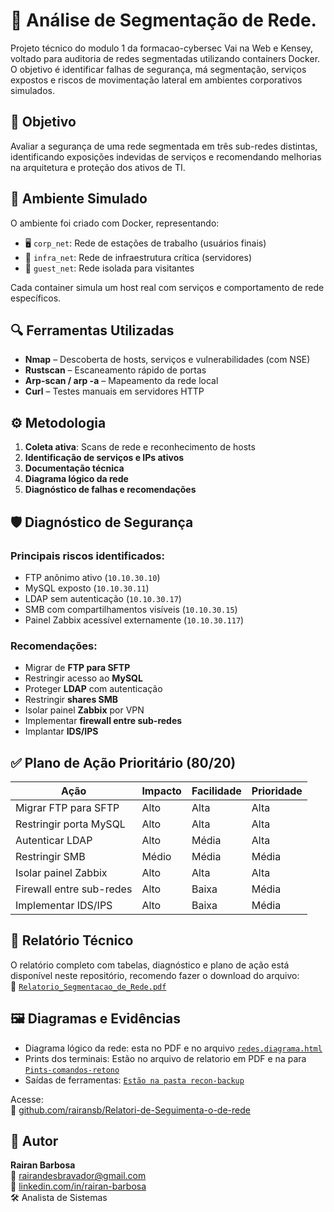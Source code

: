 # 🔐 Análise de Segmentação de Rede.


Projeto técnico do modulo 1 da formacao-cybersec Vai na Web e Kensey, voltado para auditoria de redes segmentadas utilizando containers Docker. O objetivo é identificar falhas de segurança, má segmentação, serviços expostos e riscos de movimentação lateral em ambientes corporativos simulados.

## 📌 Objetivo

Avaliar a segurança de uma rede segmentada em três sub-redes distintas, identificando exposições indevidas de serviços e recomendando melhorias na arquitetura e proteção dos ativos de TI.

## 🧪 Ambiente Simulado

O ambiente foi criado com Docker, representando:

- 🖥️ `corp_net`: Rede de estações de trabalho (usuários finais)
- 🧰 `infra_net`: Rede de infraestrutura crítica (servidores)
- 📶 `guest_net`: Rede isolada para visitantes

Cada container simula um host real com serviços e comportamento de rede específicos.

## 🔍 Ferramentas Utilizadas

- **Nmap** – Descoberta de hosts, serviços e vulnerabilidades (com NSE)
- **Rustscan** – Escaneamento rápido de portas
- **Arp-scan / arp -a** – Mapeamento da rede local
- **Curl** – Testes manuais em servidores HTTP

## ⚙️ Metodologia

1. **Coleta ativa**: Scans de rede e reconhecimento de hosts
2. **Identificação de serviços e IPs ativos**
3. **Documentação técnica**
4. **Diagrama lógico da rede**
5. **Diagnóstico de falhas e recomendações**

## 🛡️ Diagnóstico de Segurança

### Principais riscos identificados:

- FTP anônimo ativo (`10.10.30.10`)
- MySQL exposto (`10.10.30.11`)
- LDAP sem autenticação (`10.10.30.17`)
- SMB com compartilhamentos visíveis (`10.10.30.15`)
- Painel Zabbix acessível externamente (`10.10.30.117`)

### Recomendações:

- Migrar de **FTP para SFTP**
- Restringir acesso ao **MySQL**
- Proteger **LDAP** com autenticação
- Restringir **shares SMB**
- Isolar painel **Zabbix** por VPN
- Implementar **firewall entre sub-redes**
- Implantar **IDS/IPS**

## ✅ Plano de Ação Prioritário (80/20)

| Ação                         | Impacto | Facilidade | Prioridade |
|-----------------------------|---------|------------|------------|
| Migrar FTP para SFTP        | Alto    | Alta       | Alta       |
| Restringir porta MySQL      | Alto    | Alta       | Alta       |
| Autenticar LDAP             | Alto    | Média      | Alta       |
| Restringir SMB              | Médio   | Média      | Média      |
| Isolar painel Zabbix        | Alto    | Alta       | Alta       |
| Firewall entre sub-redes    | Alto    | Baixa      | Média      |
| Implementar IDS/IPS         | Alto    | Baixa      | Média      |

## 📎 Relatório Técnico

O relatório completo com tabelas, diagnóstico e plano de ação está disponível neste repositório, recomendo fazer o download do arquivo:  
📄 [`Relatorio_Segmentacao_de_Rede.pdf`](./Relatorio_Segmentacao_de_Rede.pdf)

## 🖼️ Diagramas e Evidências

- Diagrama lógico da rede: esta no PDF e no arquivo [`redes.diagrama.html`](./redes.diagrama.html)
- Prints dos terminais: Estão no arquivo de relatorio em PDF e na para [`Pints-comandos-retono`](./Pints-comandos-retono)
- Saídas de ferramentas: [`Estão na pasta recon-backup`](./recon-backup)

Acesse:  
📁 [github.com/rairansb/Relatori-de-Seguimenta-o-de-rede](https://github.com/rairansb/Relatori-de-Seguimenta-o-de-rede)

## 👤 Autor

**Rairan Barbosa**  
📧 [rairandesbravador@gmail.com](mailto:rairandesbravadorb@gmail.com)  
🔗 [linkedin.com/in/rairan-barbosa](https://www.linkedin.com/in/rairan-barbosa/)  
🛠️ Analista de Sistemas
